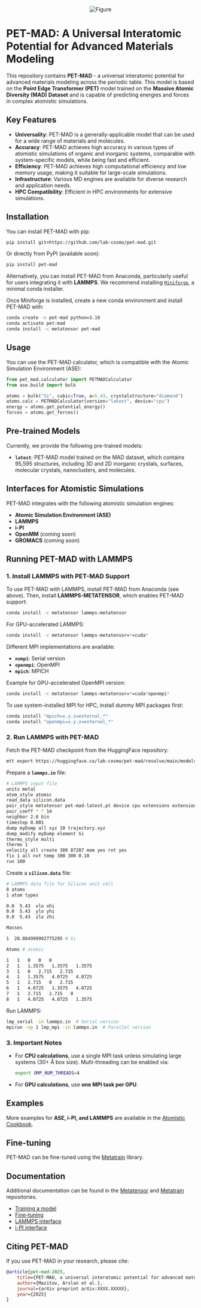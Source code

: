 <div align="center" width="600">
  <picture>
    <source srcset="https://github.com/lab-cosmo/pet-mad/raw/refs/heads/main/docs/static/pet-mad-logo-with-text-dark.svg" media="(prefers-color-scheme: dark)">
    <img src="https://github.com/lab-cosmo/pet-mad/raw/refs/heads/main/docs/static/pet-mad-logo-with-text.svg" alt="Figure">
  </picture>
</div>

# PET-MAD: A Universal Interatomic Potential for Advanced Materials Modeling

This repository contains **PET-MAD** - a universal interatomic potential for advanced materials modeling across the periodic table. This model is based on the **Point Edge Transformer (PET)** model trained on the **Massive Atomic Diversity (MAD) Dataset** and is capable of predicting energies and forces in complex atomistic simulations.

## Key Features

- **Universality**: PET-MAD is a generally-applicable model that can be used for a wide range of materials and molecules.
- **Accuracy**: PET-MAD achieves high accuracy in various types of atomistic simulations of organic and inorganic systems, comparable with system-specific models, while being fast and efficient.
- **Efficiency**: PET-MAD achieves high computational efficiency and low memory usage, making it suitable for large-scale simulations.
- **Infrastructure**: Various MD engines are available for diverse research and application needs.
- **HPC Compatibility**: Efficient in HPC environments for extensive simulations.

## Installation

You can install PET-MAD with pip:

```bash
pip install git+https://github.com/lab-cosmo/pet-mad.git
```

Or directly from PyPI (available soon):

```bash
pip install pet-mad
```

Alternatively, you can install PET-MAD from Anaconda, particularly useful for users integrating it with **LAMMPS**. We recommend installing [`Miniforge`](https://github.com/conda-forge/miniforge), a minimal conda installer.

Once Miniforge is installed, create a new conda environment and install PET-MAD with:

```bash
conda create -n pet-mad python=3.10
conda activate pet-mad
conda install -c metatensor pet-mad
```

## Usage

You can use the PET-MAD calculator, which is compatible with the Atomic Simulation Environment (ASE):

```python
from pet_mad.calculator import PETMADCalculator
from ase.build import bulk

atoms = bulk("Si", cubic=True, a=5.43, crystalstructure="diamond")
atoms.calc = PETMADCalculator(version="latest", device="cpu")
energy = atoms.get_potential_energy()
forces = atoms.get_forces()
```

## Pre-trained Models

Currently, we provide the following pre-trained models:

- **`latest`**: PET-MAD model trained on the MAD dataset, which contains 95,595 structures, including 3D and 2D inorganic crystals, surfaces, molecular crystals, nanoclusters, and molecules.

## Interfaces for Atomistic Simulations

PET-MAD integrates with the following atomistic simulation engines:

- **Atomic Simulation Environment (ASE)**
- **LAMMPS**
- **i-PI**
- **OpenMM** (coming soon)
- **GROMACS** (coming soon)

## Running PET-MAD with LAMMPS

### 1. Install LAMMPS with PET-MAD Support

To use PET-MAD with LAMMPS, install PET-MAD from Anaconda (see above). Then, install **LAMMPS-METATENSOR**, which enables PET-MAD support:

```bash
conda install -c metatensor lammps-metatensor
```

For GPU-accelerated LAMMPS:

```bash
conda install -c metatensor lammps-metatensor=*=cuda*
```

Different MPI implementations are available:

- **`nompi`**: Serial version
- **`openmpi`**: OpenMPI
- **`mpich`**: MPICH

Example for GPU-accelerated OpenMPI version:

```bash
conda install -c metatensor lammps-metatensor=*=cuda*openmpi*
```

To use system-installed MPI for HPC, install dummy MPI packages first:

```bash
conda install "mpich=x.y.z=external_*"
conda install "openmpi=x.y.z=external_*"
```

### 2. Run LAMMPS with PET-MAD

Fetch the PET-MAD checkpoint from the HuggingFace repository:

```bash
mtt export https://huggingface.co/lab-cosmo/pet-mad/resolve/main/models/pet-mad-latest.ckpt
```

Prepare a **`lammps.in`** file:

```bash
# LAMMPS input file
units metal
atom_style atomic
read_data silicon.data
pair_style metatensor pet-mad-latest.pt device cpu extensions extensions/
pair_coeff * * 14
neighbor 2.0 bin
timestep 0.001
dump myDump all xyz 10 trajectory.xyz
dump_modify myDump element Si
thermo_style multi
thermo 1
velocity all create 300 87287 mom yes rot yes
fix 1 all nvt temp 300 300 0.10
run 100
```

Create a **`silicon.data`** file:

```bash
# LAMMPS data file for Silicon unit cell
8 atoms
1 atom types

0.0  5.43  xlo xhi
0.0  5.43  ylo yhi
0.0  5.43  zlo zhi

Masses

1  28.084999992775295 # Si

Atoms # atomic

1   1   0   0   0
2   1   1.3575   1.3575   1.3575
3   1   0   2.715   2.715
4   1   1.3575   4.0725   4.0725
5   1   2.715   0   2.715
6   1   4.0725   1.3575   4.0725
7   1   2.715   2.715   0
8   1   4.0725   4.0725   1.3575
```

Run LAMMPS:

```bash
lmp_serial -in lammps.in  # Serial version
mpirun -np 1 lmp_mpi -in lammps.in  # Parallel version
```

### 3. Important Notes

- For **CPU calculations**, use a single MPI task unless simulating large systems (30+ Å box size). Multi-threading can be enabled via:
  
  ```bash
  export OMP_NUM_THREADS=4
  ```

- For **GPU calculations**, use **one MPI task per GPU**.

## Examples

More examples for **ASE, i-PI, and LAMMPS** are available in the [Atomistic Cookbook](https://atomistic-cookbook.org/examples/pet-mad/pet-mad.html).

## Fine-tuning

PET-MAD can be fine-tuned using the [Metatrain](https://metatensor.github.io/metatrain/latest/advanced-concepts/fine-tuning.html) library.

## Documentation

Additional documentation can be found in the [Metatensor](https://docs.metatensor.org) and [Metatrain](https://metatensor.github.io/metatrain/latest/index.html) repositories.

- [Training a model](https://metatensor.github.io/metatrain/latest/getting-started/usage.html#training)
- [Fine-tuning](https://metatensor.github.io/metatrain/latest/advanced-concepts/fine-tuning.html)
- [LAMMPS interface](https://docs.metatensor.org/latest/atomistic/engines/lammps.html)
- [i-PI interface](https://docs.metatensor.org/latest/atomistic/engines/ipi.html)

## Citing PET-MAD

If you use PET-MAD in your research, please cite:

```bibtex
@article{pet-mad-2025,
    title={PET-MAD, a universal interatomic potential for advanced materials modeling},
    author={Mazitov, Arslan et al.},
    journal={arXiv preprint arXiv:XXXX.XXXXX},
    year={2025}
}
